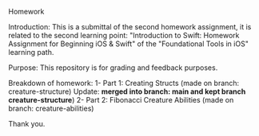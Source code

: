 Homework

Introduction: This is a submittal of the second homework assignment, it is related to the second learning point: "Introduction to Swift: Homework Assignment for Beginning iOS & Swift" of the "Foundational Tools in iOS" learning path.

Purpose: This repository is for grading and feedback purposes.

Breakdown of homework:
1- Part 1: Creating Structs (made on branch: creature-structure) Update: **merged into branch: main and kept branch creature-structure**)
2- Part 2: Fibonacci Creature Abilities (made on branch: creature-abilities)

Thank you.

